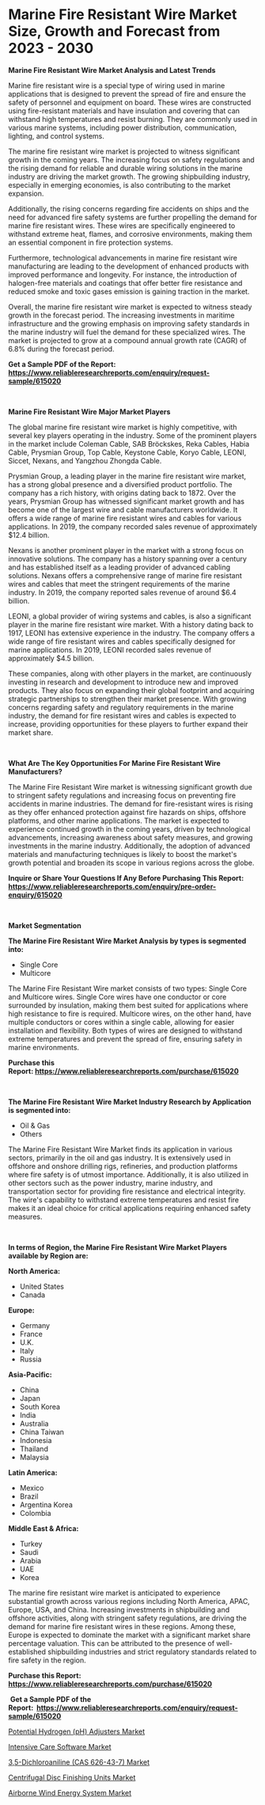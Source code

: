 <p><h1>Marine Fire Resistant Wire Market Size, Growth and Forecast from 2023 - 2030</h1></p><p><strong>Marine Fire Resistant Wire Market Analysis and Latest Trends</strong></p>
<p><p>Marine fire resistant wire is a special type of wiring used in marine applications that is designed to prevent the spread of fire and ensure the safety of personnel and equipment on board. These wires are constructed using fire-resistant materials and have insulation and covering that can withstand high temperatures and resist burning. They are commonly used in various marine systems, including power distribution, communication, lighting, and control systems.</p><p>The marine fire resistant wire market is projected to witness significant growth in the coming years. The increasing focus on safety regulations and the rising demand for reliable and durable wiring solutions in the marine industry are driving the market growth. The growing shipbuilding industry, especially in emerging economies, is also contributing to the market expansion.</p><p>Additionally, the rising concerns regarding fire accidents on ships and the need for advanced fire safety systems are further propelling the demand for marine fire resistant wires. These wires are specifically engineered to withstand extreme heat, flames, and corrosive environments, making them an essential component in fire protection systems.</p><p>Furthermore, technological advancements in marine fire resistant wire manufacturing are leading to the development of enhanced products with improved performance and longevity. For instance, the introduction of halogen-free materials and coatings that offer better fire resistance and reduced smoke and toxic gases emission is gaining traction in the market.</p><p>Overall, the marine fire resistant wire market is expected to witness steady growth in the forecast period. The increasing investments in maritime infrastructure and the growing emphasis on improving safety standards in the marine industry will fuel the demand for these specialized wires. The market is projected to grow at a compound annual growth rate (CAGR) of 6.8% during the forecast period.</p></p>
<p><strong>Get a Sample PDF of the Report:&nbsp; <a href="https://www.reliableresearchreports.com/enquiry/request-sample/615020">https://www.reliableresearchreports.com/enquiry/request-sample/615020</a></strong></p>
<p>&nbsp;</p>
<p><strong>Marine Fire Resistant Wire Major Market Players</strong></p>
<p><p>The global marine fire resistant wire market is highly competitive, with several key players operating in the industry. Some of the prominent players in the market include Coleman Cable, SAB Bröckskes, Reka Cables, Habia Cable, Prysmian Group, Top Cable, Keystone Cable, Koryo Cable, LEONI, Siccet, Nexans, and Yangzhou Zhongda Cable.</p><p>Prysmian Group, a leading player in the marine fire resistant wire market, has a strong global presence and a diversified product portfolio. The company has a rich history, with origins dating back to 1872. Over the years, Prysmian Group has witnessed significant market growth and has become one of the largest wire and cable manufacturers worldwide. It offers a wide range of marine fire resistant wires and cables for various applications. In 2019, the company recorded sales revenue of approximately $12.4 billion.</p><p>Nexans is another prominent player in the market with a strong focus on innovative solutions. The company has a history spanning over a century and has established itself as a leading provider of advanced cabling solutions. Nexans offers a comprehensive range of marine fire resistant wires and cables that meet the stringent requirements of the marine industry. In 2019, the company reported sales revenue of around $6.4 billion.</p><p>LEONI, a global provider of wiring systems and cables, is also a significant player in the marine fire resistant wire market. With a history dating back to 1917, LEONI has extensive experience in the industry. The company offers a wide range of fire resistant wires and cables specifically designed for marine applications. In 2019, LEONI recorded sales revenue of approximately $4.5 billion.</p><p>These companies, along with other players in the market, are continuously investing in research and development to introduce new and improved products. They also focus on expanding their global footprint and acquiring strategic partnerships to strengthen their market presence. With growing concerns regarding safety and regulatory requirements in the marine industry, the demand for fire resistant wires and cables is expected to increase, providing opportunities for these players to further expand their market share.</p></p>
<p>&nbsp;</p>
<p><strong>What Are The Key Opportunities For Marine Fire Resistant Wire Manufacturers?</strong></p>
<p><p>The Marine Fire Resistant Wire market is witnessing significant growth due to stringent safety regulations and increasing focus on preventing fire accidents in marine industries. The demand for fire-resistant wires is rising as they offer enhanced protection against fire hazards on ships, offshore platforms, and other marine applications. The market is expected to experience continued growth in the coming years, driven by technological advancements, increasing awareness about safety measures, and growing investments in the marine industry. Additionally, the adoption of advanced materials and manufacturing techniques is likely to boost the market's growth potential and broaden its scope in various regions across the globe.</p></p>
<p><strong>Inquire or Share Your Questions If Any Before Purchasing This Report: <a href="https://www.reliableresearchreports.com/enquiry/pre-order-enquiry/615020">https://www.reliableresearchreports.com/enquiry/pre-order-enquiry/615020</a></strong></p>
<p>&nbsp;</p>
<p><strong>Market Segmentation</strong></p>
<p><strong>The Marine Fire Resistant Wire Market Analysis by types is segmented into:</strong></p>
<p><ul><li>Single Core</li><li>Multicore</li></ul></p>
<p><p>The Marine Fire Resistant Wire market consists of two types: Single Core and Multicore wires. Single Core wires have one conductor or core surrounded by insulation, making them best suited for applications where high resistance to fire is required. Multicore wires, on the other hand, have multiple conductors or cores within a single cable, allowing for easier installation and flexibility. Both types of wires are designed to withstand extreme temperatures and prevent the spread of fire, ensuring safety in marine environments.</p></p>
<p><strong>Purchase this Report:&nbsp;<a href="https://www.reliableresearchreports.com/purchase/615020">https://www.reliableresearchreports.com/purchase/615020</a></strong></p>
<p>&nbsp;</p>
<p><strong>The Marine Fire Resistant Wire Market Industry Research by Application is segmented into:</strong></p>
<p><ul><li>Oil & Gas</li><li>Others</li></ul></p>
<p><p>The Marine Fire Resistant Wire Market finds its application in various sectors, primarily in the oil and gas industry. It is extensively used in offshore and onshore drilling rigs, refineries, and production platforms where fire safety is of utmost importance. Additionally, it is also utilized in other sectors such as the power industry, marine industry, and transportation sector for providing fire resistance and electrical integrity. The wire's capability to withstand extreme temperatures and resist fire makes it an ideal choice for critical applications requiring enhanced safety measures.</p></p>
<p>&nbsp;</p>
<p><strong>In terms of Region, the Marine Fire Resistant Wire Market Players available by Region are:</strong></p>
<p>
    <p> <strong> North America: </strong>
        <ul>
            <li>United States</li>
            <li>Canada</li>
        </ul>
        </p> 
    <p> <strong> Europe: </strong>
        <ul>
            <li>Germany</li>
            <li>France</li>
            <li>U.K.</li>
            <li>Italy</li>
            <li>Russia</li>
        </ul>
        </p> 
    <p> <strong> Asia-Pacific: </strong>
        <ul>
            <li>China</li>
            <li>Japan</li>
            <li>South Korea</li>
            <li>India</li>
            <li>Australia</li>
            <li>China Taiwan</li>
            <li>Indonesia</li>
            <li>Thailand</li>
            <li>Malaysia</li>
        </ul>
        </p> 
    <p> <strong> Latin America: </strong>
        <ul>
            <li>Mexico</li>
            <li>Brazil</li>
            <li>Argentina Korea</li>
            <li>Colombia</li>
        </ul>
        </p> 
    <p> <strong> Middle East & Africa: </strong>
        <ul>
            <li>Turkey</li>
            <li>Saudi</li>
            <li>Arabia</li>
            <li>UAE</li>
            <li>Korea</li>
        </ul>
    </p>
    </p>
<p><p>The marine fire resistant wire market is anticipated to experience substantial growth across various regions including North America, APAC, Europe, USA, and China. Increasing investments in shipbuilding and offshore activities, along with stringent safety regulations, are driving the demand for marine fire resistant wires in these regions. Among these, Europe is expected to dominate the market with a significant market share percentage valuation. This can be attributed to the presence of well-established shipbuilding industries and strict regulatory standards related to fire safety in the region.</p></p>
<p><strong>Purchase this Report: <a href="https://www.reliableresearchreports.com/purchase/615020">https://www.reliableresearchreports.com/purchase/615020</a></strong></p>
<p>&nbsp;<strong>Get a Sample PDF of the Report:&nbsp;&nbsp;<a href="https://www.reliableresearchreports.com/enquiry/request-sample/615020">https://www.reliableresearchreports.com/enquiry/request-sample/615020</a></strong></p>
<p><strong></strong></p>
<p><p><a href="https://github.com/AKSHATREPORTPRIME/Market-Research-Report-List-1/blob/main/potential-hydrogen-ph-adjusters-market.md">Potential Hydrogen (pH) Adjusters Market</a></p><p><a href="https://medium.com/@wilmaheaney/intensive-care-software-market-insights-into-market-cagr-market-trends-and-growth-strategies-9fe6c8137ecc">Intensive Care Software Market</a></p><p><a href="https://github.com/Chiragrp26/Market-Research-Report-List-1/blob/main/35-dichloroaniline-cas-626-43-7-market.md">3,5-Dichloroaniline (CAS 626-43-7) Market</a></p><p><a href="https://www.linkedin.com/pulse/centrifugal-disc-finishing-units-market-research-report/">Centrifugal Disc Finishing Units Market</a></p><p><a href="https://medium.com/@lindabrewer15/airborne-wind-energy-system-market-size-growth-forecast-2023-2030-677b77907cb6">Airborne Wind Energy System Market</a></p></p>